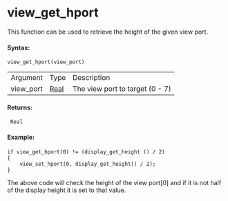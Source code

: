 # view_get_hport

This function can be used to retrieve the height of the given view port.

#### Syntax:

``` gml
view_get_hport(view_port)
```

|           |                                                                         |                                 |
|-----------|-------------------------------------------------------------------------|---------------------------------|
| Argument  | Type                                                                    | Description                     |
| view_port |  [Real](../../../../../GameMaker_Language/GML_Overview/Data_Types)  | The view port to target (0 - 7) |

#### Returns:

``` gml
 Real
```

#### Example:

``` gml
if view_get_hport(0) != (display_get_height () / 2)
{
    view_set_hport(0, display_get_height() / 2);
}
```

The above code will check the height of the view port\[0\] and if it is
not half of the display height it is set to that value.

